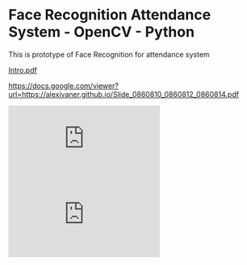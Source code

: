 

# Face Recognition Attendance System - OpenCV - Python
 This is prototype of Face Recognition for attendance system

[Intro.pdf](https://alexivaner.github.io/Slide_0860810_0860812_0860814.pdf)

https://docs.google.com/viewer?url=https://alexivaner.github.io/Slide_0860810_0860812_0860814.pdf


<embed src="https://alexivaner.github.io/Slide_0860810_0860812_0860814.pdf" />

<embed src="https://alexivaner.github.io/hw5_0860810_0860812_0860814.pdf" />
